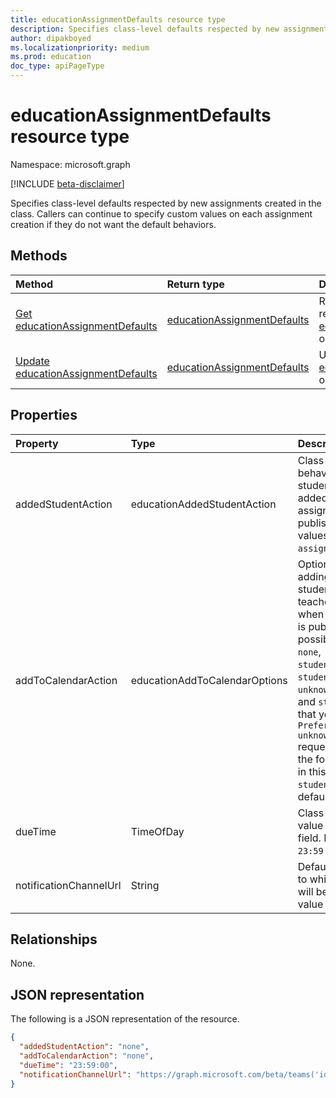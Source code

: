```yaml
---
title: educationAssignmentDefaults resource type
description: Specifies class-level defaults respected by new assignments created in the class
author: dipakboyed
ms.localizationpriority: medium
ms.prod: education
doc_type: apiPageType
---
```


# educationAssignmentDefaults resource type

Namespace: microsoft.graph

[!INCLUDE [beta-disclaimer](../../includes/beta-disclaimer.md)]

Specifies class-level defaults respected by new assignments created in the class. Callers can continue to specify custom values on each assignment creation if they do not want the default behaviors.

## Methods

| Method                                                                             | Return type                                                                | Description                                                                                                                    |
| :--------------------------------------------------------------------------------- | :------------------------------------------------------------------------- | :----------------------------------------------------------------------------------------------------------------------------- |
| [Get educationAssignmentDefaults](../api/educationassignmentdefaults-get.md)       | [educationAssignmentDefaults](../resources/educationassignmentdefaults.md) | Read the properties and relationships of an [educationAssignmentDefaults](../resources/educationassignmentdefaults.md) object. |
| [Update educationAssignmentDefaults](../api/educationassignmentdefaults-update.md) | [educationAssignmentDefaults](../resources/educationassignmentdefaults.md) | Update the properties of an [educationAssignmentDefaults](../resources/educationassignmentdefaults.md) object.                 |

## Properties

| Property               | Type                          | Description                                                                                                                                                                                                                                                                                                                                                                                                                                                                                                            |
| :--------------------- | :---------------------------- | :--------------------------------------------------------------------------------------------------------------------------------------------------------------------------------------------------------------------------------------------------------------------------------------------------------------------------------------------------------------------------------------------------------------------------------------------------------------------------------------------------------------------- |
| addedStudentAction     | educationAddedStudentAction   | Class-level default behavior for handling students who are added after the assignment is published. Possible values are: `none`, `assignIfOpen`.                                                                                                                                                                                                                                                                                                                                                                       |
| addToCalendarAction    | educationAddToCalendarOptions | Optional field to control adding assignments to students' and teachers' calendars when the assignment is published. The possible values are: `none`, `studentsAndPublisher`, `studentsAndTeamOwners`, `unknownFutureValue`, and `studentsOnly`. Note that you must use the `Prefer: include-unknown-enum-members` request header to get the following value(s) in this [evolvable enum](/graph/best-practices-concept#handling-future-members-in-evolvable-enumerations): `studentsOnly`. The default value is `none`. |
| dueTime                | TimeOfDay                     | Class-level default value for due time field. Default value is `23:59:00`.                                                                                                                                                                                                                                                                                                                                                                                                                                             |
| notificationChannelUrl | String                        | Default Teams channel to which notifications will be sent. Default value is `null`.                                                                                                                                                                                                                                                                                                                                                                                                                                    |

## Relationships

None.

## JSON representation

The following is a JSON representation of the resource.

<!-- {
  "blockType": "resource",
  "keyProperty": "id",
  "@odata.type": "microsoft.graph.educationAssignmentDefaults",
  "openType": false
}
-->

```json
{
  "addedStudentAction": "none",
  "addToCalendarAction": "none",
  "dueTime": "23:59:00",
  "notificationChannelUrl": "https://graph.microsoft.com/beta/teams('id')/channels('id')"
}
```
